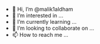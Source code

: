 - 👋 Hi, I’m @malik1aldham
- 👀 I’m interested in ...
- 🌱 I’m currently learning ...
- 💞️ I’m looking to collaborate on ...
- 📫 How to reach me ...

<!---
malik1aldham/malik1aldham is a ✨ special ✨ repository because its `README.md` (this file) appears on your GitHub profile.
You can click the Preview link to take a look at your changes.
--->
